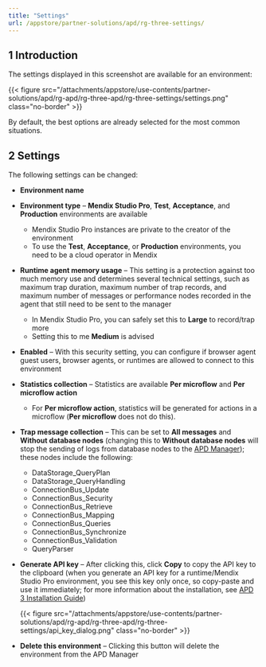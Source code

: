```yaml
---
title: "Settings"
url: /appstore/partner-solutions/apd/rg-three-settings/
---
```


## 1 Introduction

The settings displayed in this screenshot are available for an environment:

{{< figure src="/attachments/appstore/use-contents/partner-solutions/apd/rg-apd/rg-three-apd/rg-three-settings/settings.png" class="no-border" >}}

By default, the best options are already selected for the most common situations.

## 2 Settings 

The following settings can be changed:

* **Environment name**
* **Environment type** – **Mendix Studio Pro**, **Test**, **Acceptance**, and **Production** environments are available
    * Mendix Studio Pro instances are private to the creator of the environment
    * To use the **Test**, **Acceptance**, or **Production** environments, you need to be a cloud operator in Mendix
* **Runtime agent memory usage** – This setting is a protection against too much memory use and determines several technical settings, such as maximum trap duration, maximum number of trap records, and maximum number of messages or performance nodes recorded in the agent that still need to be sent to the manager
    * In Mendix Studio Pro, you can safely set this to **Large** to record/trap more
    * Setting this to me **Medium** is advised
* **Enabled** – With this security setting, you can configure if browser agent guest users, browser agents, or runtimes are allowed to connect to this environment
* **Statistics collection** – Statistics are available **Per microflow** and **Per microflow action**
    * For **Per microflow action**, statistics will be generated for actions in a microflow (**Per microflow** does not do this).
* **Trap message collection** – This can be set to **All messages** and **Without database nodes** (changing this to **Without database nodes** will stop the sending of logs from database nodes to the [APD Manager](https://apd.mendix.com/)); these nodes include the following:
    * DataStorage_QueryPlan
    * DataStorage_QueryHandling
    * ConnectionBus_Update
    * ConnectionBus_Security
    * ConnectionBus_Retrieve
    * ConnectionBus_Mapping
    * ConnectionBus_Queries
    * ConnectionBus_Synchronize
    * ConnectionBus_Validation
    * QueryParser
* **Generate API key** – After clicking this, click **Copy** to copy the API key to the clipboard (when you generate an API key for a runtime/Mendix Studio Pro environment, you see this key only once, so copy-paste and use it immediately; for more information about the installation, see [APD 3 Installation Guide](/appstore/partner-solutions/apd/ig-three/))

    {{< figure src="/attachments/appstore/use-contents/partner-solutions/apd/rg-apd/rg-three-apd/rg-three-settings/api_key_dialog.png" class="no-border" >}}

* **Delete this environment** – Clicking this button will delete the environment from the APD Manager
